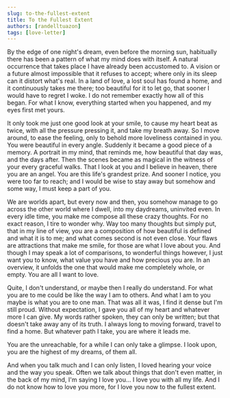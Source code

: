 ```yaml
---
slug: to-the-fullest-extent
title: To the Fullest Extent
authors: [randelltuazon]
tags: [love-letter]
---
```


By the edge of one night's dream, even before the morning sun, habitually there has been a pattern of
what my mind does with itself. A natural occurrence that takes place I have already been accustomed to.
A vision or a future almost impossible that it refuses to accept; where only in its sleep can it distort what's
real. In a land of love, a lost soul has found a home, and it continuously takes me there; too beautiful for
it to let go, that sooner I would have to regret I woke. I do not remember exactly how all of this began.
For what I know, everything started when you happened, and my eyes first met yours.

It only took me just one good look at your smile, to cause my heart beat as twice, with all the pressure
pressing it, and take my breath away. So I move around, to ease the feeling, only to behold more loveliness
contained in you. You were beautiful in every angle. Suddenly it became a good piece of a memory. A
portrait in my mind, that reminds me, how beautiful that day was, and the days after. Then the scenes
became as magical in the witness of your every graceful walks. That I look at you and I believe in heaven,
there you are an angel. You are this life's grandest prize. And sooner I notice, you were too far to reach;
and I would be wise to stay away but somehow and some way, I must keep a part of you.

We are worlds apart, but every now and then, you somehow manage to go across the other world where
I dwell, into my daydreams, uninvited even. In every idle time, you make me compose all these crazy thoughts.
For no exact reason, I tire to wonder why. Way too many thoughts but simply put, that in my line of view, you
are a composition of how beautiful is defined and what it is to me; and what comes second is not even close.
Your flaws are attractions that make me smile, for those are what I love about you. And though I may speak a
lot of comparisons, to wonderful things however, I just want you to know, what value you have and how precious
you are. In an overview, it unfolds the one that would make me completely whole, or empty. You are all I want to love.

Quite, I don't understand, or maybe then I really do understand. For what you are to me could be like the way
I am to others. And what I am to you maybe is what you are to one man. That was all it was, I find it dense
but I'm still proud. Without expectation, I gave you all of my heart and whatever more I can give. My words
rather spoken, they can only be written; but that doesn't take away any of its truth. I always long to moving
forward, travel to find a home. But whatever path I take, you are where it leads me.

You are the unreachable, for a while I can only take a glimpse. I look upon, you are the highest of my dreams, of them all.

And when you talk much and I can only listen, I loved hearing your voice and the way you speak. Often we talk
about things that don't even matter, in the back of my mind, I'm saying I love you... I love you with all my life.
And I do not know how to love you more, for I love you now to the fullest extent.


